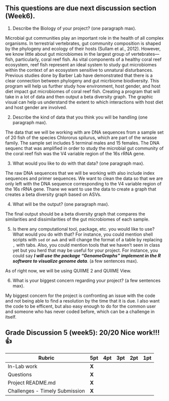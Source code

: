 ## This questions are due next discussion section (Week6).

1. Describe the Biology of your project? (one paragraph max).  

Microbial gut communities play an important role in the health of all complex organisms. In terrestrial vertebrates, gut community composition is shaped by the phylogeny and ecology of their hosts (Sullam et al., 2012). However, we know little about gut microbiomes in the largest group of vertebrates—fish, particularly, coral reef fish. As vital components of a healthy coral reef ecosystem, reef fish represent an ideal system to study gut microbiomes within the context of an ecosystem sensitive to unnatural disturbances. Previous studies done by Barber Lab have demonstrated that there is a clear connection between phylogeny and gut micrbiome biodiversity. This program will help us further study how environment, host gender, and host diet impact gut microbiomes of coral reef fish. Creating a program that will take in a lot of data and then output a beta diversity graph. The graphic visual  can help us understand the extent to which interactions with host diet and host gender are involved.
 

2. Describe the kind of data that you think you will be handling (one paragraph max).  

The data that we will be working with are DNA sequences from a sample set of 20 fish of the species Chlororus spilurus, which are part of the wrasse family. The sample set includes 5 terminal males and 15 females. The DNA sequenc that was amplified in order to study the microbial gut community of the coral reef fish was the V4 variable region of the 16s rRNA gene.


3. What would you like to do with that data? (one paragraph max).  

The raw DNA sequences that we will be working with also include index sequences and primer sequences. We want to clean the data so that we are only left with the DNA sequence corresponding to the V4 variable region of the 16s rRNA gene. Thane we want to use the data to create a graph that creates a beta diversity graph based on ASVs.

4. What will be the output? (one paragraph max).  

The final output should be a beta diversity graph that compares the similarities and dissimilarities of the gut microbiomes of each sample.

5. Is there any computational tool, package, etc. you would like to use? What would you do with that? For instance, you could mention shell scripts with `sed` or `awk` and will change the format of a table by replacing `,` with tabs. 
Also, you could mention tools that we haven’t seen in class yet but you herd that may be useful for your project. 
For instance, you could say 
***I will use the package “GenomeGraphs” implement in the R software to visualize genome data***. (a few sentences max).  

As of right now, we will be using QUIIME 2 and QUIIME View.

6. What is your biggest concern regarding your project? (a few sentences max).

My biggest concern for the project is confronting an issue with the code and not being able to find a resolution by the time that it is due. I also want the code to be efficent, but also easy enough to do for the common user and someone who has never coded before, which can be a challenge in itself.

## Grade Discussion 5 (week5): 20/20 Nice work!!! :thumbsup:

| **Rubric** | **5pt** | **4pt** | **3pt** | **2pt** | **1pt** |
| --- | ---| --- | --- | --- | --- |
| In-Lab work | **X** | | | |
| Questions | **X** | | | |
| Project README.md | **X** | | | |
| Challenges - Timely Submission | **X** | | | |

